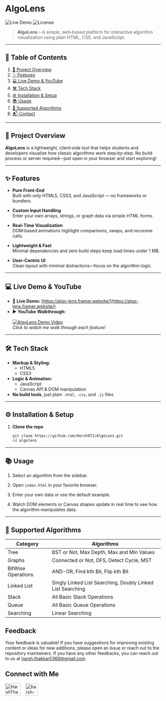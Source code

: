# AlgoLens

![Live Demo](https://img.shields.io/badge/demo-online-green) ![License](https://img.shields.io/badge/license-MIT-blue)

> **AlgoLens** – A simple, web‑based platform for interactive algorithm visualization using plain HTML, CSS, and JavaScript.

---

## 📖 Table of Contents

1. [🚀 Project Overview](#-project-overview)  
2. [✨ Features](#-features)  
3. [💻 Live Demo & YouTube](#-live-demo--youtube)  
4. [🛠️ Tech Stack](#️-tech-stack)  
5. [⚙️ Installation & Setup](#️-installation--setup)  
6. [📚 Usage](#-usage)  
7. [🧩 Supported Algorithms](#-supported-algorithms)  
8. [📬 Contact](#-contact)  

---

## 🚀 Project Overview

**AlgoLens** is a lightweight, client‑side tool that helps students and developers visualize how classic algorithms work step‑by‑step. No build process or server required—just open in your browser and start exploring!

---

## ✨ Features

- **Pure Front‑End**  
  Built with only HTML5, CSS3, and JavaScript — no frameworks or bundlers.


- **Custom Input Handling**  
  Enter your own arrays, strings, or graph data via simple HTML forms.

- **Real‑Time Visualization**  
  DOM‑based animations highlight comparisons, swaps, and recursive calls.

- **Lightweight & Fast**  
  Minimal dependencies and zero build steps keep load times under 1 MB.

- **User‑Centric UI**  
  Clean layout with minimal distractions—focus on the algorithm logic.

---

## 💻 Live Demo & YouTube

- 🔗 **Live Demo:** [https://algo-lens.framer.website/](https://algo-lens.framer.website/)  
- ▶️ **YouTube Walkthrough:**  
  <br>
  [![AlgoLens Demo Video](https://img.youtube.com/vi/oE5cVceYPFM/0.jpg)](https://youtu.be/oE5cVceYPFM)  
  *Click to watch me walk through each feature!*

---

## 🛠️ Tech Stack

- **Markup & Styling:**  
  - HTML5  
  - CSS3
- **Logic & Animation:**  
  - JavaScript
  - Canvas API & DOM manipulation  
- **No build tools**, just plain `.html`, `.css`, and `.js` files

---

## ⚙️ Installation & Setup

1. **Clone the repo**  
   ```bash
   git clone https://github.com/Harsh971/AlgoLens.git
   cd algolens

---
## 📚 Usage
1. Select an algorithm from the sidebar.

2. Open `index.html` in your favorite browser.

3. Enter your own data or use the default example.

4. Watch DOM elements or Canvas shapes update in real time to see how the algorithm manipulates data.

---
## 🧩 Supported Algorithms

| Category   | Algorithms                                                       |
|------------|------------------------------------------------------------------|
| Tree       | BST or Not, Max Depth, Max and Min Values|
| Graphs     | Connected or Not, DFS, Detect Cycle, MST                         |
| BitWise Operations    | AND-OR, Find kth Bit, Flip kth Bit |
| Linked List     | Singly Linked List Searching, Doubly Linked List Searching                                                    |
| Stack       | All Basic Stack Operations|
| Queue  | All Basic Queue Operations |
| Searching  | Linear Searching |

## Feedback

Your feedback is valuable! If you have suggestions for improving existing content or ideas for new additions, please open an issue or reach out to the repository maintainers. If you have any other feedbacks, you can reach out to us at harsh.thakkar0369@gmail.com


## Connect with Me
<p>

 <a href="https://twitter.com/HarshThakkar971" target="blank"><img align="center" src="https://img.freepik.com/premium-vector/vector-new-twitter-x-white-logo-black-background_744381-866.jpg" alt="HarshThakkar971" height="40" width="50" /></a>
  &nbsp;&nbsp;
  	<a href="https://linkedin.com/in/harsh-thakkar-7764bb1a4" target="blank"><img align="center" src="https://upload.wikimedia.org/wikipedia/commons/thumb/c/ca/LinkedIn_logo_initials.png/800px-LinkedIn_logo_initials.png" alt="harsh-thakkar-7764bb1a4" height="40" width="40" /></a>
 
</p>


